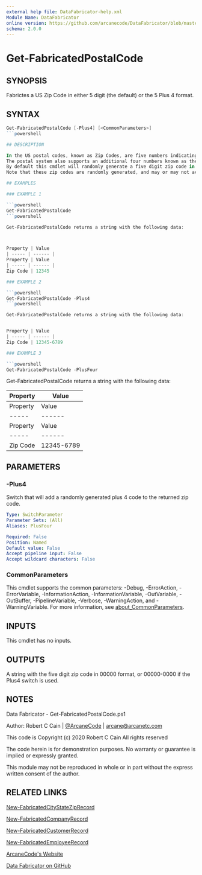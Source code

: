 ```yaml
---
external help file: DataFabricator-help.xml
Module Name: DataFabricator
online version: https://github.com/arcanecode/DataFabricator/blob/master/Documentation/New-FabricatedCityStateZipRecord.md
schema: 2.0.0
---
```


# Get-FabricatedPostalCode

## SYNOPSIS

Fabrictes a US Zip Code in either 5 digit (the default) or the 5 Plus 4 format.

## SYNTAX

```powershell
Get-FabricatedPostalCode [-Plus4] [<CommonParameters>]
```powershell

## DESCRIPTION

In the US postal codes, known as Zip Codes, are five numbers indicating the area of mail service.
The postal system also supports an additional four numbers known as the "Plus 4" system that provides additional accuracy.
By default this cmdlet will randomly generate a five digit zip code in 00000 format, using the switch it will append the additional plus 4 in 00000-0000 format.
Note that these zip codes are randomly generated, and may or may not actually exist.

## EXAMPLES

### EXAMPLE 1

```powershell
Get-FabricatedPostalCode
```powershell

Get-FabricatedPostalCode returns a string with the following data:



Property | Value
| ----- | ------ |
Property | Value
| ----- | ------ |
Zip Code | 12345

### EXAMPLE 2

```powershell
Get-FabricatedPostalCode -Plus4
```powershell

Get-FabricatedPostalCode returns a string with the following data:


Property | Value
| ----- | ------ |
Zip Code | 12345-6789

### EXAMPLE 3

```powershell
Get-FabricatedPostalCode -PlusFour
```

Get-FabricatedPostalCode returns a string with the following data:




Property | Value
| ----- | ------ |
Property | Value
| ----- | ------ |
Property | Value
| ----- | ------ |
Zip Code | 12345-6789

## PARAMETERS

### -Plus4

Switch that will add a randomly generated plus 4 code to the returned zip code.

```yaml
Type: SwitchParameter
Parameter Sets: (All)
Aliases: PlusFour

Required: False
Position: Named
Default value: False
Accept pipeline input: False
Accept wildcard characters: False
```

### CommonParameters

This cmdlet supports the common parameters: -Debug, -ErrorAction, -ErrorVariable, -InformationAction, -InformationVariable, -OutVariable, -OutBuffer, -PipelineVariable, -Verbose, -WarningAction, and -WarningVariable. For more information, see [about_CommonParameters](http://go.microsoft.com/fwlink/?LinkID=113216).

## INPUTS

This cmdlet has no inputs.

## OUTPUTS

A string with the five digit zip code in 00000 format, or 00000-0000 if the Plus4 switch is used.

## NOTES

Data Fabricator - Get-FabricatedPostalCode.ps1

Author: Robert C Cain | [@ArcaneCode](https://twitter.com/arcanecode) | arcane@arcanetc.com

This code is Copyright (c) 2020 Robert C Cain All rights reserved

The code herein is for demonstration purposes.
No warranty or guarantee is implied or expressly granted.

This module may not be reproduced in whole or in part without
the express written consent of the author.

## RELATED LINKS

[New-FabricatedCityStateZipRecord](https://github.com/arcanecode/DataFabricator/blob/master/Documentation/New-FabricatedCityStateZipRecord.md)

[New-FabricatedCompanyRecord](https://github.com/arcanecode/DataFabricator/blob/master/Documentation/New-FabricatedCompanyRecord.md)

[New-FabricatedCustomerRecord](https://github.com/arcanecode/DataFabricator/blob/master/Documentation/New-FabricatedCustomerRecord.md)

[New-FabricatedEmployeeRecord](https://github.com/arcanecode/DataFabricator/blob/master/Documentation/New-FabricatedEmployeeRecord.md)

[ArcaneCode's Website](http://arcanecode.me)

[Data Fabricator on GitHub](http://datafabricator.com)
